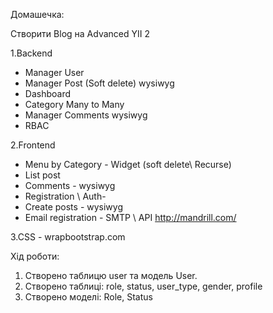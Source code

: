 Домашечка:

Створити Blog на Advanced YII 2

1.Backend
-	Manager User
-	Manager Post	(Soft delete) 	wysiwyg
-	Dashboard
-	Category	Many to Many
-	Manager Comments		wysiwyg
-	RBAC

2.Frontend
-	Menu by Category   -	 Widget	 (soft delete\ Recurse)
-	List post
-	Comments	       -    wysiwyg
-	Registration \ Auth-
-	Create posts	   -    wysiwyg
-	Email registration -	SMTP \ API	http://mandrill.com/

3.CSS                  -    wrapbootstrap.com


Хід роботи:

1. Створено таблицю user та модель User.
2. Створено таблиці: role, status, user_type, gender, profile
3. Створено моделі: Role, Status